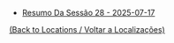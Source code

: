 - [Resumo Da Sessão 28 - 2025-07-17](s28_-_resumo_da_sessao_28_-_2025-07-17.md)
	
[(Back to Locations / Voltar a Localizações)](localizacoes.md)
























